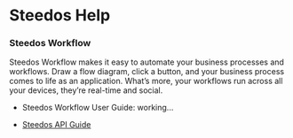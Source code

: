 # Steedos Help

### Steedos Workflow

Steedos Workflow makes it easy to automate your business processes and workflows. Draw a flow diagram, click a button, and your business process comes to life as an application. What’s more, your workflows run across all your devices, they’re real-time and social.

- Steedos Workflow User Guide: working...

- [Steedos API Guide](api/README.md)
